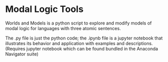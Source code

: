 # Modal Logic Tools

Worlds and Models is a python script to explore and modify models of modal logic for languages with three atomic sentences.

The .py file is just the python code; the .ipynb file is a jupyter notebook that illustrates its behavior and application with examples and descriptions. (Requires jupyter notebook which can be found bundled in the Anaconda Navigator suite)